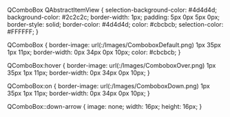 QComboBox QAbstractItemView {
    selection-background-color: #4d4d4d;
    background-color: #2c2c2c;
    border-width: 1px;
    padding: 5px 0px 5px 0px;
    border-style: solid;
    border-color: #4d4d4d;
    color: #cbcbcb;
    selection-color: #FFFFFF;
}

QComboBox {
    border-image: url(:/Images/ComboboxDefault.png) 1px 35px 1px 11px;
    border-width: 0px 34px 0px 10px;
    color: #cbcbcb;
}

QComboBox:hover {
    border-image: url(:/Images/ComboboxOver.png) 1px 35px 1px 11px;
    border-width: 0px 34px 0px 10px;
}

QComboBox:on {
    border-image: url(:/Images/ComboboxDown.png) 1px 35px 1px 11px;
    border-width: 0px 34px 0px 10px;
}

QComboBox::down-arrow {
    image: none;
    width: 16px;
    height: 16px;
}